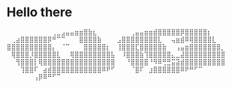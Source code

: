 # Hello there 



⠀⠀⠀⠀⠀⠀⠀⠀⠀⠀⢀⣀⣠⣤⣤⣶⣶⣿⣷⣆⠀⠀⠀⠀
⠀⠀⠀⢀⣤⣤⣶⣶⣾⣿⣿⣿⣿⣿⡿⣿⣿⣿⣿⣿⡆⠀⠀⠀
⠀⢀⣴⣿⣿⣿⣿⣿⣿⡿⠛⠉⠉⠀⠀⠀⣿⣿⣿⣿⣷⠀⠀⠀
⣠⣿⣿⣿⣿⣿⣿⣿⣿⣇⠀⠀⢤⣶⣾⠿⢿⣿⣿⣿⣿⣇⠀⠀
⣿⣿⣿⣿⣿⣿⣿⣿⣿⣿⡄⠀⠈⠉⠀⠀⠀⣿⣿⣿⣿⣿⡆⠀
⢸⣿⣿⣿⣏⣿⣿⣿⣿⣿⣷⠀⠀⢠⣤⣶⣿⣿⣿⣿⣿⣿⣿⡀
⠀⢿⣿⣿⣿⡸⣿⣿⣿⣿⣿⣇⠀⠀⢿⣿⣿⣿⣿⣿⣿⣿⣿⣧
⠀⠸⣿⣿⣿⣷⢹⣿⣿⣿⣿⣿⣄⣀⣼⣿⣿⣿⣿⣿⣿⣿⣿⣿
⠀⠀⢻⣿⣿⣿⡇⢿⣿⣿⣿⣿⣿⣿⣿⣿⣿⣿⣿⣿⣿⣿⣿⣿
⠀⠀⠘⣿⣿⣿⣿⠘⠻⠿⢛⣛⣭⣽⣾⣿⣿⣿⣿⣿⣿⣿⣿⣿
⠀⠀⠀⢹⣿⣿⠏⠀⣴⣾⣿⣿⣿⣿⣿⣿⣿⣿⣿⣿⣿⠿⠟⠋
⠀⠀⠀⠈⣿⠏⠀⣰⣿⣿⣿⣿⣿⣿⠿⠟⠛⠋⠉⠀⠀⠀⠀⠀
⠀⠀⠀⠀⠀⠀⢠⡿⠿⠛⠋⠉⠀⠀⠀⠀⠀⠀⠀⠀⠀⠀⠀⠀



















